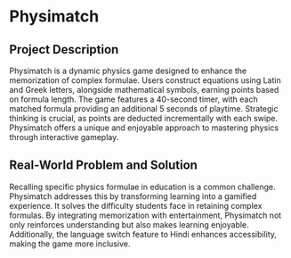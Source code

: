 # Physimatch

## Project Description

Physimatch is a dynamic physics game designed to enhance the memorization of complex formulae. Users construct equations using Latin and Greek letters, alongside mathematical symbols, earning points based on formula length. The game features a 40-second timer, with each matched formula providing an additional 5 seconds of playtime. Strategic thinking is crucial, as points are deducted incrementally with each swipe. Physimatch offers a unique and enjoyable approach to mastering physics through interactive gameplay.

## Real-World Problem and Solution

Recalling specific physics formulae in education is a common challenge. Physimatch addresses this by transforming learning into a gamified experience. It solves the difficulty students face in retaining complex formulas. By integrating memorization with entertainment, Physimatch not only reinforces understanding but also makes learning enjoyable. Additionally, the language switch feature to Hindi enhances accessibility, making the game more inclusive.
